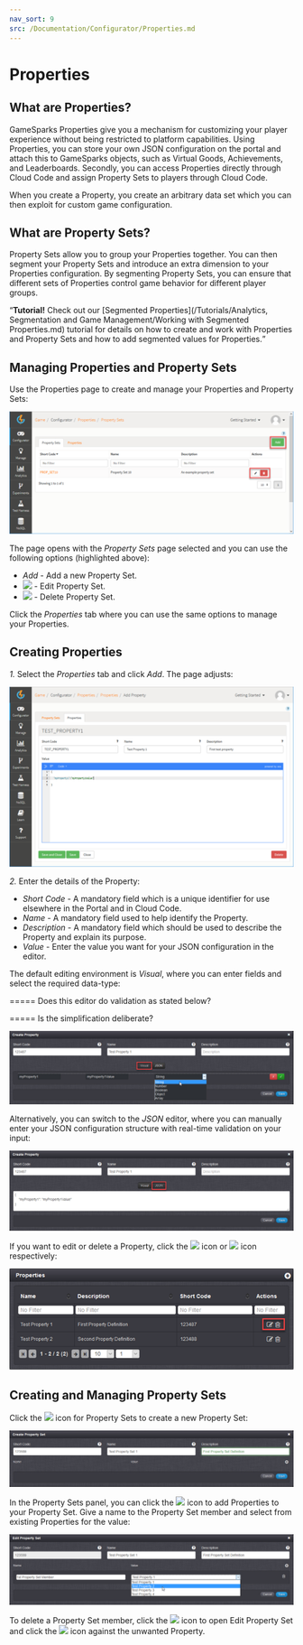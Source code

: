```yaml
---
nav_sort: 9
src: /Documentation/Configurator/Properties.md
---
```


# Properties

## What are Properties?

GameSparks Properties give you a mechanism for customizing your player experience without being restricted to platform capabilities. Using Properties, you can store your own JSON configuration on the portal and attach this to GameSparks objects, such as Virtual Goods, Achievements, and Leaderboards. Secondly, you can access Properties directly through Cloud Code and assign Property Sets to players through Cloud Code.

When you create a Property, you create an arbitrary data set which you can then exploit for custom game configuration.

## What are Property Sets?

Property Sets allow you to group your Properties together. You can then segment your Property Sets and introduce an extra dimension to your Properties configuration. By segmenting Property Sets, you can ensure that different sets of Properties control game behavior for different player groups.

<q>**Tutorial!** Check out our [Segmented Properties](/Tutorials/Analytics, Segmentation and Game Management/Working with Segmented Properties.md) tutorial for details on how to create and work with Properties and Property Sets and how to add segmented values for Properties.</q>

## Managing Properties and Property Sets

Use the Properties page to create and manage your Properties and Property Sets:

![](img/Properties/8.png)

The page opens with the *Property Sets* page selected and you can use the following options (highlighted above):

 * *Add* - Add a new Property Set.
 * ![](/img/icons/editicon.png) - Edit Property Set.
 * ![](/img/icons/deleteicon.png) - Delete Property Set.

Click the *Properties* tab where you can use the same options to manage your Properties.

## Creating Properties

*1.* Select the *Properties* tab and click *Add*. The page adjusts:

![](img/Properties/9.png)

*2.* Enter the details of the Property:
* *Short Code* - A mandatory field which is a unique identifier for use elsewhere in the Portal and in Cloud Code.
* *Name* - A mandatory field used to help identify the Property.
* *Description* - A mandatory field which should be used to describe the Property and explain its purpose.
* *Value* - Enter the value you want for your JSON configuration in the editor.

The default editing environment is *Visual*, where you can enter fields and select the required data-type:

===== Does this editor do validation as stated below?

===== Is the simplification deliberate?

![](img/Properties/2.png)

Alternatively, you can switch to the *JSON* editor, where you can manually enter your JSON configuration structure with real-time validation on your input:

![](img/Properties/4.png)

If you want to edit or delete a Property, click the ![](/img/fa/edit.png) icon or ![](/img/fa/trash.png) icon respectively:

![](img/Properties/5.png)


## Creating and Managing Property Sets

Click the ![](/img/fa/plus.png) icon for Property Sets to create a new Property Set:

![](img/Properties/3.png)

In the Property Sets panel, you can click the ![](/img/fa/plus.png) icon to add Properties to your Property Set. Give a name to the Property Set member and select from existing Properties for the value:

![](img/Properties/7.png)

To delete a Property Set member, click the ![](/img/fa/edit.png) icon to open Edit Property Set and click the ![](/img/fa/trash.png) icon against the unwanted Property.
